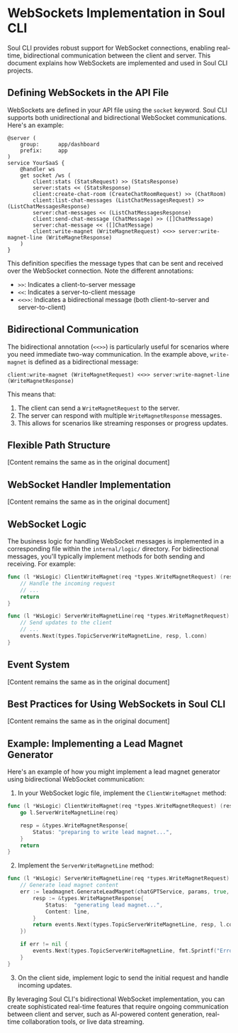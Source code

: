 # WebSockets Implementation in Soul CLI

Soul CLI provides robust support for WebSocket connections, enabling real-time, bidirectional communication between the client and server. This document explains how WebSockets are implemented and used in Soul CLI projects.

## Defining WebSockets in the API File

WebSockets are defined in your API file using the `socket` keyword. Soul CLI supports both unidirectional and bidirectional WebSocket communications. Here's an example:

```
@server (
    group:      app/dashboard
    prefix:     app
)
service YourSaaS {
    @handler ws
    get socket /ws (
        client:stats (StatsRequest) >> (StatsResponse)
        server:stats << (StatsResponse)
        client:create-chat-room (CreateChatRoomRequest) >> (ChatRoom)
        client:list-chat-messages (ListChatMessagesRequest) >> (ListChatMessagesResponse)
        server:chat-messages << (ListChatMessagesResponse)
        client:send-chat-message (ChatMessage) >> ([]ChatMessage)
        server:chat-message << ([]ChatMessage)
        client:write-magnet (WriteMagnetRequest) <<>> server:write-magnet-line (WriteMagnetResponse)
    )
}
```

This definition specifies the message types that can be sent and received over the WebSocket connection. Note the different annotations:

- `>>`: Indicates a client-to-server message
- `<<`: Indicates a server-to-client message
- `<<>>`: Indicates a bidirectional message (both client-to-server and server-to-client)

## Bidirectional Communication

The bidirectional annotation (`<<>>`) is particularly useful for scenarios where you need immediate two-way communication. In the example above, `write-magnet` is defined as a bidirectional message:

```
client:write-magnet (WriteMagnetRequest) <<>> server:write-magnet-line (WriteMagnetResponse)
```

This means that:

1. The client can send a `WriteMagnetRequest` to the server.
2. The server can respond with multiple `WriteMagnetResponse` messages.
3. This allows for scenarios like streaming responses or progress updates.

## Flexible Path Structure

[Content remains the same as in the original document]

## WebSocket Handler Implementation

[Content remains the same as in the original document]

## WebSocket Logic

The business logic for handling WebSocket messages is implemented in a corresponding file within the `internal/logic/` directory. For bidirectional messages, you'll typically implement methods for both sending and receiving. For example:

```go
func (l *WsLogic) ClientWriteMagnet(req *types.WriteMagnetRequest) (resp *types.WriteMagnetResponse, err error) {
    // Handle the incoming request
    // ...
    return
}

func (l *WsLogic) ServerWriteMagnetLine(req *types.WriteMagnetRequest) {
    // Send updates to the client
    // ...
    events.Next(types.TopicServerWriteMagnetLine, resp, l.conn)
}
```

## Event System

[Content remains the same as in the original document]

## Best Practices for Using WebSockets in Soul CLI

[Content remains the same as in the original document]

## Example: Implementing a Lead Magnet Generator

Here's an example of how you might implement a lead magnet generator using bidirectional WebSocket communication:

1. In your WebSocket logic file, implement the `ClientWriteMagnet` method:

```go
func (l *WsLogic) ClientWriteMagnet(req *types.WriteMagnetRequest) (resp *types.WriteMagnetResponse, err error) {
    go l.ServerWriteMagnetLine(req)

    resp = &types.WriteMagnetResponse{
        Status: "preparing to write lead magnet...",
    }
    return
}
```

2. Implement the `ServerWriteMagnetLine` method:

```go
func (l *WsLogic) ServerWriteMagnetLine(req *types.WriteMagnetRequest) {
    // Generate lead magnet content
    err := leadmagnet.GenerateLeadMagnet(chatGPTService, params, true, func(line string) error {
        resp := &types.WriteMagnetResponse{
            Status:  "generating lead magnet...",
            Content: line,
        }
        return events.Next(types.TopicServerWriteMagnetLine, resp, l.conn)
    })

    if err != nil {
        events.Next(types.TopicServerWriteMagnetLine, fmt.Sprintf("Error: %v", err), l.conn)
    }
}
```

3. On the client side, implement logic to send the initial request and handle incoming updates.

By leveraging Soul CLI's bidirectional WebSocket implementation, you can create sophisticated real-time features that require ongoing communication between client and server, such as AI-powered content generation, real-time collaboration tools, or live data streaming.

